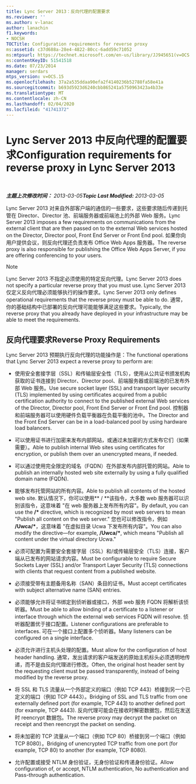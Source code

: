 ```yaml
---
title: Lync Server 2013：反向代理的配置要求
ms.reviewer: ''
ms.author: v-lanac
author: lanachin
f1.keywords:
- NOCSH
TOCTitle: Configuration requirements for reverse proxy
ms:assetid: c37d688a-28e4-4822-80cc-6add59c71052
ms:mtpsurl: https://technet.microsoft.com/en-us/library/JJ945651(v=OCS.15)
ms:contentKeyID: 51541518
ms.date: 07/23/2014
manager: serdars
mtps_version: v=OCS.15
ms.openlocfilehash: 37a2a535ddaa90efa2f4140236b52788fa58e41a
ms.sourcegitcommit: b693d5923d6240cbb865241a5750963423a4b33e
ms.translationtype: MT
ms.contentlocale: zh-CN
ms.lasthandoff: 02/04/2020
ms.locfileid: "41741372"
---
```

<div data-xmlns="http://www.w3.org/1999/xhtml">

<div class="topic" data-xmlns="http://www.w3.org/1999/xhtml" data-msxsl="urn:schemas-microsoft-com:xslt" data-cs="http://msdn.microsoft.com/en-us/">

<div data-asp="http://msdn2.microsoft.com/asp">

# <a name="configuration-requirements-for-reverse-proxy-in-lync-server-2013"></a><span data-ttu-id="e8421-102">Lync Server 2013 中反向代理的配置要求</span><span class="sxs-lookup"><span data-stu-id="e8421-102">Configuration requirements for reverse proxy in Lync Server 2013</span></span>

</div>

<div id="mainSection">

<div id="mainBody">

<span> </span>

<span data-ttu-id="e8421-103">_**主题上次修改时间：** 2013-03-05_</span><span class="sxs-lookup"><span data-stu-id="e8421-103">_**Topic Last Modified:** 2013-03-05_</span></span>

<span data-ttu-id="e8421-104">Lync Server 2013 对来自外部客户端的通信的一些要求，这些要求随后传递到托管在 Director、Director 池、前端服务器或前端池上的外部 Web 服务。</span><span class="sxs-lookup"><span data-stu-id="e8421-104">Lync Server 2013 imposes a few requirements on communications from the external client that are then passed on to the external Web services hosted on the Director, Director pool, Front End Server or Front End pool.</span></span> <span data-ttu-id="e8421-105">如果你向用户提供会议，则反向代理还负责发布 Office Web Apps 服务器。</span><span class="sxs-lookup"><span data-stu-id="e8421-105">The reverse proxy is also responsible for publishing the Office Web Apps Server, if you are offering conferencing to your users.</span></span>

<div>


> [!NOTE]  
> <span data-ttu-id="e8421-106">Lync Server 2013 不指定必须使用的特定反向代理。</span><span class="sxs-lookup"><span data-stu-id="e8421-106">Lync Server 2013 does not specify a particular reverse proxy that you must use.</span></span> <span data-ttu-id="e8421-107">Lync Server 2013 仅定义反向代理必须能够执行的操作要求。</span><span class="sxs-lookup"><span data-stu-id="e8421-107">Lync Server 2013 only defines operational requirements that the reverse proxy must be able to do.</span></span> <span data-ttu-id="e8421-108">通常，你的基础结构中已部署的反向代理可能能够满足这些要求。</span><span class="sxs-lookup"><span data-stu-id="e8421-108">Typically, the reverse proxy that you already have deployed in your infrastructure may be able to meet the requirements.</span></span>



</div>

<div>

## <a name="reverse-proxy-requirements"></a><span data-ttu-id="e8421-109">反向代理要求</span><span class="sxs-lookup"><span data-stu-id="e8421-109">Reverse Proxy Requirements</span></span>

<span data-ttu-id="e8421-110">Lync Server 2013 预期执行反向代理的功能操作是：</span><span class="sxs-lookup"><span data-stu-id="e8421-110">The functional operations that Lync Server 2013 expect a reverse proxy to perform are:</span></span>

  - <span data-ttu-id="e8421-111">使用安全套接字层（SSL）和传输层安全性（TLS），使用从公共证书颁发机构获取的证书连接到 Director、Director pool、前端服务器或前端池的已发布外部 Web 服务。</span><span class="sxs-lookup"><span data-stu-id="e8421-111">Use secure socket layer (SSL) and transport layer security (TLS) implemented by using certificates acquired from a public certification authority to connect to the published external Web services of the Director, Director pool, Front End Server or Front End pool.</span></span> <span data-ttu-id="e8421-112">控制器和前端服务器可以使用硬件负载平衡器在负载平衡的池中。</span><span class="sxs-lookup"><span data-stu-id="e8421-112">The Director and the Front End Server can be in a load-balanced pool by using hardware load balancers.</span></span>

  - <span data-ttu-id="e8421-113">可以使用证书进行加密来发布内部网站，或通过未加密的方式发布它们（如果需要）。</span><span class="sxs-lookup"><span data-stu-id="e8421-113">Able to publish internal Web sites using certificates for encryption, or publish them over an unencrypted means, if needed.</span></span>

  - <span data-ttu-id="e8421-114">可以通过使用完全限定的域名（FQDN）在外部发布内部托管的网站。</span><span class="sxs-lookup"><span data-stu-id="e8421-114">Able to publish an internally hosted web site externally by using a fully qualified domain name (FQDN).</span></span>

  - <span data-ttu-id="e8421-115">能够发布托管网站的所有内容。</span><span class="sxs-lookup"><span data-stu-id="e8421-115">Able to publish all contents of the hosted web site.</span></span> <span data-ttu-id="e8421-116">默认情况下，你可以使用\*\* / \*\*该指令，大多数 web 服务器可以识别该指令，这意味着 "在 web 服务器上发布所有内容"。</span><span class="sxs-lookup"><span data-stu-id="e8421-116">By default, you can use the **/\*** directive, which is recognized by most web servers to mean "Publish all content on the web server."</span></span> <span data-ttu-id="e8421-117">您也可以修改指令，例如 **/Uwca/\***，这意味着 "在虚拟目录 Ucwa 下发布所有内容"。</span><span class="sxs-lookup"><span data-stu-id="e8421-117">You can also modify the directive—for example, **/Uwca/\***, which means "Publish all content under the virtual directory Ucwa."</span></span>

  - <span data-ttu-id="e8421-118">必须可配置为需要安全套接字层（SSL）和/或传输层安全（TLS）连接，客户端从已发布的网站请求内容。</span><span class="sxs-lookup"><span data-stu-id="e8421-118">Must be configurable to require Secure Sockets Layer (SSL) and/or Transport Layer Security (TLS) connections with clients that request content from a published website.</span></span>

  - <span data-ttu-id="e8421-119">必须接受带有主题备用名称（SAN）条目的证书。</span><span class="sxs-lookup"><span data-stu-id="e8421-119">Must accept certificates with subject alternative name (SAN) entries.</span></span>

  - <span data-ttu-id="e8421-120">必须能够允许将证书绑定到侦听器或接口，外部 web 服务 FQDN 将解析该侦听器。</span><span class="sxs-lookup"><span data-stu-id="e8421-120">Must be able to allow binding of a certificate to a listener or interface through which the external web services FQDN will resolve.</span></span> <span data-ttu-id="e8421-121">侦听器配置优于接口配置。</span><span class="sxs-lookup"><span data-stu-id="e8421-121">Listener configurations are preferable to interfaces.</span></span> <span data-ttu-id="e8421-122">可在一个接口上配置多个侦听器。</span><span class="sxs-lookup"><span data-stu-id="e8421-122">Many listeners can be configured on a single interface.</span></span>

  - <span data-ttu-id="e8421-123">必须允许进行主机头处理的配置。</span><span class="sxs-lookup"><span data-stu-id="e8421-123">Must allow for the configuration of host header handling.</span></span> <span data-ttu-id="e8421-124">通常，发出请求的客户端发送的原始主机标头必须透明地传递，而不是由反向代理进行修改。</span><span class="sxs-lookup"><span data-stu-id="e8421-124">Often, the original host header sent by the requesting client must be passed transparently, instead of being modified by the reverse proxy.</span></span>

  - <span data-ttu-id="e8421-125">将 SSL 和 TLS 流量从一个外部定义的端口（例如 TCP 443）桥接到另一个已定义的端口（例如 TCP 4443）。</span><span class="sxs-lookup"><span data-stu-id="e8421-125">Bridging of SSL and TLS traffic from one externally defined port (for example, TCP 443) to another defined port (for example, TCP 4443).</span></span> <span data-ttu-id="e8421-126">反向代理可能会在接收时解密数据包，然后在发送时 reencrypt 数据包。</span><span class="sxs-lookup"><span data-stu-id="e8421-126">The reverse proxy may decrypt the packet on receipt and then reencrypt the packet on sending.</span></span>

  - <span data-ttu-id="e8421-127">将未加密的 TCP 流量从一个端口（例如 TCP 80）桥接到另一个端口（例如 TCP 8080）。</span><span class="sxs-lookup"><span data-stu-id="e8421-127">Bridging of unencrypted TCP traffic from one port (for example, TCP 80) to another (for example, TCP 8080).</span></span>

  - <span data-ttu-id="e8421-128">允许配置或接受 NTLM 身份验证，无身份验证和传递身份验证。</span><span class="sxs-lookup"><span data-stu-id="e8421-128">Allow configuration of, or accept, NTLM authentication, No authentication and Pass-through authentication.</span></span>

</div>

</div>

<span> </span>

</div>

</div>

</div>

